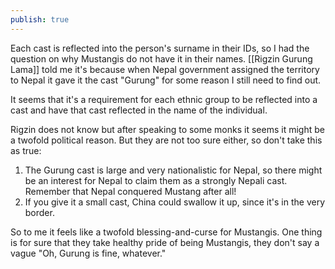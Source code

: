 ```yaml
---
publish: true
---
```


Each cast is reflected into the person's surname in their IDs, so I had the question on why Mustangis do not have it in their names. [[Rigzin Gurung Lama]] told me it's because when Nepal government assigned the territory to Nepal it gave it the cast "Gurung" for some reason I still need to find out.

It seems that it's a requirement for each ethnic group to be reflected into a cast and have that cast reflected in the name of the individual.

Rigzin does not know but after speaking to some monks it seems it might be a twofold political reason. But they are not too sure either, so don't take this as true:

1. The Gurung cast is large and very nationalistic for Nepal, so there might be an interest for Nepal to claim them as a strongly Nepali cast. Remember that Nepal conquered Mustang after all!
2. If you give it a small cast, China could swallow it up, since it's in the very border.

So to me it feels like a twofold blessing-and-curse for Mustangis. One thing is for sure that they take healthy pride of being Mustangis, they don't say a vague "Oh, Gurung is fine, whatever."